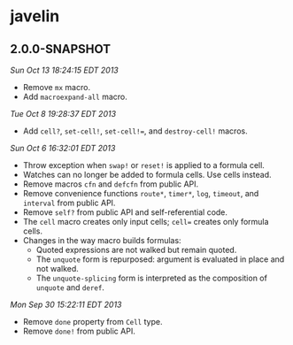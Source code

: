# javelin

## 2.0.0-SNAPSHOT

*Sun Oct 13 18:24:15 EDT 2013*

* Remove `mx` macro.
* Add `macroexpand-all` macro.

*Tue Oct  8 19:28:37 EDT 2013*

* Add `cell?`, `set-cell!`, `set-cell!=`, and `destroy-cell!` macros.

*Sun Oct  6 16:32:01 EDT 2013*

* Throw exception when `swap!` or `reset!` is applied to a formula cell.
* Watches can no longer be added to formula cells. Use cells instead.
* Remove macros `cfn` and `defcfn` from public API.
* Remove convenience functions `route*`, `timer*`, `log`, `timeout`, and
  `interval` from public API.
* Remove `self?` from public API and self-referential code.
* The `cell` macro creates only input cells; `cell=` creates only formula
  cells.
* Changes in the way macro builds formulas:
  * Quoted expressions are not walked but remain quoted.
  * The `unquote` form is repurposed: argument is evaluated in place and not
    walked.
  * The `unquote-splicing` form is interpreted as the composition of `unquote`
    and `deref`.

*Mon Sep 30 15:22:11 EDT 2013*

* Remove `done` property from `Cell` type.
* Remove `done!` from public API.
